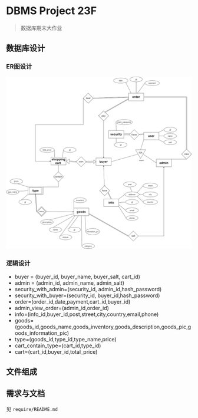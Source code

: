# DBMS Project 23F 
>数据库期末大作业

## 数据库设计


### ER图设计
<img src="design/ER1.png" style="background-color:#fff;"/>

### 逻辑设计
- buyer = (buyer_id, buyer_name, buyer_salt, cart_id)
- admin = (admin_id, admin_name, admin_salt)
- security_with_admin=(security_id, admin_id,hash_password)
- security_with_buyer=(security_id, buyer_id,hash_password)
- order=(order_id,date,payment,cart_id,buyer_id)
- admin_view_order=(admin_id,order_id)
- info=(info_id,buyer_id,post,street,city,country,email,phone)
- goods=(goods_id,goods_name,goods_inventory,goods_description,goods_pic,goods_information_pic)
- type=(goods_id,type_id,type_name,price)
- cart_contain_type=(cart_id,type_id)
- cart=(cart_id,buyer_id,total_price)




## 文件组成

## 需求与文档
见 `require/README.md`






